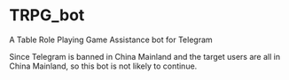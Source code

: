# TRPG_bot
A Table Role Playing Game Assistance bot for Telegram

Since Telegram is banned in China Mainland and the target users are all in China Mainland, so this bot is not likely to continue.